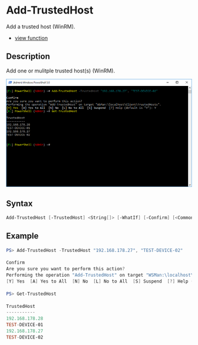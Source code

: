 # Add-TrustedHost

Add a trusted host (WinRM).

* [view function](https://github.com/BornToBeRoot/PowerShell/blob/master/Module/LazyAdmin/Functions/Add-TrustedHost.ps1)

## Description

Add one or mulitple trusted host(s) (WinRM).

![Screenshot](Images/Add-TrustedHost.png?raw=true)

## Syntax

```powershell
Add-TrustedHost [-TrustedHost] <String[]> [-WhatIf] [-Confirm] [<CommonParameters>]
```

## Example

```powershell
PS> Add-TrustedHost -TrustedHost "192.168.178.27", "TEST-DEVICE-02"

Confirm
Are you sure you want to perform this action?
Performing the operation "Add-TrustedHost" on target "WSMan:\localhost\Client\TrustedHosts".
[Y] Yes  [A] Yes to All  [N] No  [L] No to All  [S] Suspend  [?] Help (default is "Y"): Y

PS> Get-TrustedHost

TrustedHost
-----------
192.168.178.28
TEST-DEVICE-01
192.168.178.27
TEST-DEVICE-02
```